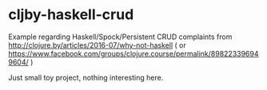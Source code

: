 # cljby-haskell-crud
Example regarding Haskell/Spock/Persistent CRUD complaints from http://clojure.by/articles/2016-07/why-not-haskell ( or https://www.facebook.com/groups/clojure.course/permalink/898223396949604/ )

Just small toy project, nothing interesting here.

